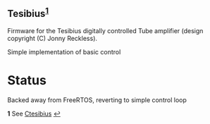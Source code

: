 Tesibius<sup id="a1">[1](#f1)</sup>
-

Firmware for the Tesibius digitally controlled Tube amplifier (design copyright (C) Jonny Reckless).

Simple implementation of basic control

# Status
Backed away from FreeRTOS, reverting to simple control loop

<b id="f1">1</b> See [Ctesibius](https://en.wikipedia.org/wiki/Ctesibius) [↩](#a1)